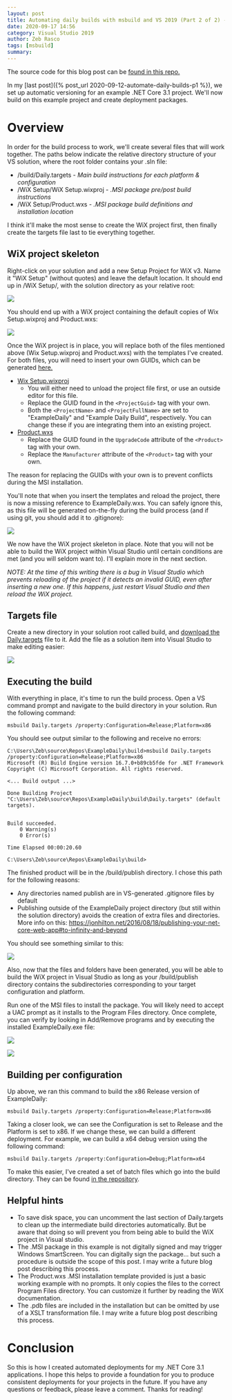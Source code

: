 ```yaml
---
layout: post
title: Automating daily builds with msbuild and VS 2019 (Part 2 of 2) - Deployment packages
date: 2020-09-17 14:56
category: Visual Studio 2019
author: Zeb Rasco
tags: [msbuild]
summary: 
---
```


The source code for this blog post can be [found in this repo.](https://github.com/zrasco/ExampleDaily/tree/part2)

In my [last post]({% post_url 2020-09-12-automate-daily-builds-p1 %}), we set up automatic versioning for an example .NET Core 3.1 project. We'll now build on this example project and create deployment packages.

# Overview

In order for the build process to work, we'll create several files that will work together. The paths below indicate the relative directory structure of your VS solution, where the root folder contains your .sln file:

- /build/Daily.targets - <i>Main build instructions for each platform & configuration</i>
- /WiX Setup/WiX Setup.wixproj - <i>.MSI package pre/post build instructions</i>
- /WiX Setup/Product.wxs - <i>.MSI package build definitions and installation location</i>

I think it'll make the most sense to create the WiX project first, then finally create the targets file last to tie everything together.

## WiX project skeleton

Right-click on your solution and add a new Setup Project for WiX v3. Name it "WiX Setup" (without quotes) and leave the default location. It should end up in /WiX Setup/, with the solution directory as your relative root:

[![](/assets/2020-09-17-automate-daily-builds-p2/2020-09-18-09-39-56.png)](/assets/2020-09-17-automate-daily-builds-p2/2020-09-18-09-39-56.png)

You should end up with a WiX project containing the default copies of Wix Setup.wixproj and Product.wxs:

[![](/assets/2020-09-17-automate-daily-builds-p2/2020-09-18-09-44-30.png)](/assets/2020-09-17-automate-daily-builds-p2/2020-09-18-09-44-30.png)

Once the WiX project is in place, you will replace both of the files mentioned above (Wix Setup.wixproj and Product.wxs) with the templates I've created. For both files, you will need to insert your own GUIDs, which can be generated [here.](https://www.guidgenerator.com/online-guid-generator.aspx)

- [Wix Setup.wixproj](https://github.com/zrasco/ExampleDaily/blob/part2/WiX%20Setup/WiX%20Setup.wixproj)
    - You will either need to unload the project file first, or use an outside editor for this file.
    - Replace the GUID found in the `<ProjectGuid>` tag with your own.
    - Both the `<ProjectName>` and `<ProjectFullName>` are set to "ExampleDaily" and "Example Daily Build", respectively. You can change these if you are integrating them into an existing project. 
- [Product.wxs](https://github.com/zrasco/ExampleDaily/blob/part2/WiX%20Setup/Product.wxs)
    - Replace the GUID found in the `UpgradeCode` attribute of the `<Product>` tag with your own.
    - Replace the `Manufacturer` attribute of the `<Product>` tag with your own.

The reason for replacing the GUIDs with your own is to prevent conflicts during the MSI installation.

You'll note that when you insert the templates and reload the project, there is now a missing reference to ExampleDaily.wxs. You can safely ignore this, as this file will be generated on-the-fly during the build process (and if using git, you should add it to .gitignore):

[![](/assets/2020-09-17-automate-daily-builds-p2/2020-09-18-10-20-20.png)](/assets/2020-09-17-automate-daily-builds-p2/2020-09-18-10-20-20.png)

We now have the WiX project skeleton in place. Note that you will not be able to build the WiX project within Visual Studio until certain conditions are met (and you will seldom want to). I'll explain more in the next section.

<i>NOTE: At the time of this writing there is a bug in Visual Studio which prevents reloading of the project if it detects an invalid GUID, even after inserting a new one. If this happens, just restart Visual Studio and then reload the WiX project.</i>

## Targets file

Create a new directory in your solution root called build, and [download the Daily.targets](https://github.com/zrasco/ExampleDaily/blob/part2/build/Daily.targets) file to it. Add the file as a solution item into Visual Studio to make editing easier:

[![](/assets/2020-09-17-automate-daily-builds-p2/2020-09-18-10-43-34.png)](/assets/2020-09-17-automate-daily-builds-p2/2020-09-18-10-43-34.png)

## Executing the build

With everything in place, it's time to run the build process. Open a VS command prompt and navigate to the build directory in your solution. Run the following command:

```msbuild
msbuild Daily.targets /property:Configuration=Release;Platform=x86
```

You should see output similar to the following and receive no errors:

```command
C:\Users\Zeb\source\Repos\ExampleDaily\build>msbuild Daily.targets /property:Configuration=Release;Platform=x86
Microsoft (R) Build Engine version 16.7.0+b89cb5fde for .NET Framework
Copyright (C) Microsoft Corporation. All rights reserved.

<... Build output ...>

Done Building Project "C:\Users\Zeb\source\Repos\ExampleDaily\build\Daily.targets" (default targets).


Build succeeded.
    0 Warning(s)
    0 Error(s)

Time Elapsed 00:00:20.60

C:\Users\Zeb\source\Repos\ExampleDaily\build>
```

The finished product will be in the /build/publish directory. I chose this path for the following reasons:
- Any directories named publish are in VS-generated .gitignore files by default
- Publishing outside of the ExampleDaily project directory (but still within the solution directory) avoids the creation of extra files and directories. More info on this: https://jonhilton.net/2016/08/18/publishing-your-net-core-web-app#to-infinity-and-beyond

You should see something similar to this:

[![](/assets/2020-09-17-automate-daily-builds-p2/2020-09-18-11-00-14.png)](/assets/2020-09-17-automate-daily-builds-p2/2020-09-18-11-00-14.png)

Also, now that the files and folders have been generated, you will be able to build the WiX project in Visual Studio as long as your /build/publish directory contains the subdirectories corresponding to your target configuration and platform.

Run one of the MSI files to install the package. You will likely need to accept a UAC prompt as it installs to the Program Files directory. Once complete, you can verify by looking in Add/Remove programs and by executing the installed ExampleDaily.exe file:

[![](/assets/2020-09-17-automate-daily-builds-p2/2020-09-18-11-15-14.png)](/assets/2020-09-17-automate-daily-builds-p2/2020-09-18-11-15-14.png)

[![](/assets/2020-09-17-automate-daily-builds-p2/2020-09-18-11-14-16.png)](/assets/2020-09-17-automate-daily-builds-p2/2020-09-18-11-14-16.png)

## Building per configuration

Up above, we ran this command to build the x86 Release version of ExampleDaily:

```msbuild
msbuild Daily.targets /property:Configuration=Release;Platform=x86
```

Taking a closer look, we can see the Configuration is set to Release and the Platform is set to x86. If we change these, we can build a different deployment. For example, we can build a x64 debug version using the following command:

```msbuild
msbuild Daily.targets /property:Configuration=Debug;Platform=x64
```

To make this easier, I've created a set of batch files which go into the build directory. They can be found [in the repository](https://github.com/zrasco/ExampleDaily/tree/part2/build).

## Helpful hints

- To save disk space, you can uncomment the last section of Daily.targets to clean up the intermediate build directories automatically. But be aware that doing so will prevent you from being able to build the WiX project in Visual studio.
- The .MSI package in this example is not digitally signed and may trigger Windows SmartScreen. You can digitally sign the package... but such a procedure is outside the scope of this post. I may write a future blog post describing this process.
- The Product.wxs .MSI installation template provided is just a basic working example with no prompts. It only copies the files to the correct Program Files directory. You can customize it further by reading the WiX documentation.
- The .pdb files are included in the installation but can be omitted by use of a XSLT transformation file. I may write a future blog post describing this process.

# Conclusion

So this is how I created automated deployments for my .NET Core 3.1 applications. I hope this helps to provide a foundation for you to produce consistent deployments for your projects in the future. If you have any questions or feedback, please leave a comment. Thanks for reading!